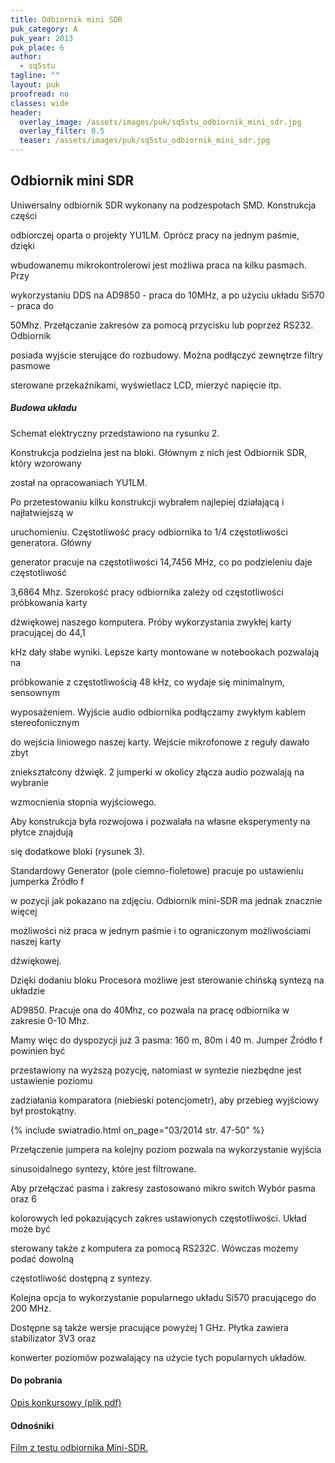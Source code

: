 ```yaml
---
title: Odbiornik mini SDR
puk_category: A
puk_year: 2013
puk_place: 6
author: 
  - sq5stu
tagline: ""
layout: puk
proofread: no
classes: wide
header:
  overlay_image: /assets/images/puk/sq5stu_odbiornik_mini_sdr.jpg
  overlay_filter: 0.5
  teaser: /assets/images/puk/sq5stu_odbiornik_mini_sdr.jpg
---
```






 







Odbiornik mini SDR
------------------





 Uniwersalny odbiornik SDR wykonany na podzespołach SMD. Konstrukcja części

 odbiorczej oparta o projekty YU1LM. Oprócz pracy na jednym paśmie, dzięki

 wbudowanemu mikrokontrolerowi jest możliwa praca na kilku pasmach. Przy

 wykorzystaniu DDS na AD9850 - praca do 10MHz, a po użyciu układu Si570 - praca do

 50Mhz. Przełączanie zakresów za pomocą przycisku lub poprzez RS232. Odbiornik

 posiada wyjście sterujące do rozbudowy. Można podłączyć zewnętrze filtry pasmowe

 sterowane przekaźnikami, wyświetlacz LCD, mierzyć napięcie itp.




##### Budowa układu




 Schemat elektryczny przedstawiono na rysunku 2.






 Konstrukcja podzielna jest na bloki. Głównym z nich jest Odbiornik SDR, który wzorowany

 został na opracowaniach YU1LM.

 Po przetestowaniu kilku konstrukcji wybrałem najlepiej działającą i najłatwiejszą w

 uruchomieniu. Częstotliwość pracy odbiornika to 1/4 częstotliwości generatora. Główny

 generator pracuje na częstotliwości 14,7456 MHz, co po podzieleniu daje częstotliwość

 3,6864 Mhz. Szerokość pracy odbiornika zależy od częstotliwości próbkowania karty

 dźwiękowej naszego komputera. Próby wykorzystania zwykłej karty pracującej do 44,1

 kHz dały słabe wyniki. Lepsze karty montowane w notebookach pozwalają na

 próbkowanie z częstotliwością 48 kHz, co wydaje się minimalnym, sensownym

 wyposażeniem. Wyjście audio odbiornika podłączamy zwykłym kablem stereofonicznym

 do wejścia liniowego naszej karty. Wejście mikrofonowe z reguły dawało zbyt

 zniekształcony dźwięk. 2 jumperki w okolicy złącza audio pozwalają na wybranie

 wzmocnienia stopnia wyjściowego.






 Aby konstrukcja była rozwojowa i pozwalała na własne eksperymenty na płytce znajdują

 się dodatkowe bloki (rysunek 3).






Standardowy Generator (pole ciemno-fioletowe) pracuje po ustawieniu jumperka Źródło f

w pozycji jak pokazano na zdjęciu. Odbiornik mini-SDR ma jednak znacznie więcej

możliwości niż praca w jednym paśmie i to ograniczonym możliwościami naszej karty

dźwiękowej.






Dzięki dodaniu bloku Procesora możliwe jest sterowanie chińską syntezą na układzie

AD9850. Pracuje ona do 40Mhz, co pozwala na pracę odbiornika w zakresie 0-10 Mhz.

Mamy więc do dyspozycji już 3 pasma: 160 m, 80m i 40 m. Jumper Źródło f powinien być

przestawiony na wyższą pozycję, natomiast w syntezie niezbędne jest ustawienie poziomu

zadziałania komparatora (niebieski potencjometr), aby przebieg wyjściowy był prostokątny.

{% include swiatradio.html on_page="03/2014 str. 47-50" %}




Przełączenie jumpera na kolejny poziom pozwala na wykorzystanie wyjścia

sinusoidalnego syntezy, które jest filtrowane.

Aby przełączać pasma i zakresy zastosowano mikro switch Wybór pasma oraz 6

kolorowych led pokazujących zakres ustawionych częstotliwości. Układ może być

sterowany także z komputera za pomocą RS232C. Wówczas możemy podać dowolną

częstotliwość dostępną z syntezy.






Kolejna opcja to wykorzystanie popularnego układu Si570 pracującego do 200 MHz.

Dostępne są także wersje pracujące powyżej 1 GHz. Płytka zawiera stabilizator 3V3 oraz

konwerter poziomów pozwalający na użycie tych popularnych układów.





#### Do pobrania

[Opis konkursowy (plik pdf)](/assets/bin/SQ5STU_Mini-SDR.pdf)




#### Odnośniki

[Film z testu odbiornika Mini-SDR.](https://www.youtube.com/watch?v=pWD13Cj4b2w)

 





 





 


